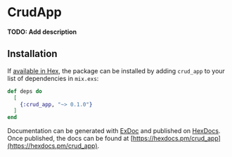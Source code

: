 # CrudApp

**TODO: Add description**

## Installation

If [available in Hex](https://hex.pm/docs/publish), the package can be installed
by adding `crud_app` to your list of dependencies in `mix.exs`:

```elixir
def deps do
  [
    {:crud_app, "~> 0.1.0"}
  ]
end
```

Documentation can be generated with [ExDoc](https://github.com/elixir-lang/ex_doc)
and published on [HexDocs](https://hexdocs.pm). Once published, the docs can
be found at [https://hexdocs.pm/crud_app](https://hexdocs.pm/crud_app).

